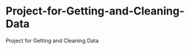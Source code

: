 Project-for-Getting-and-Cleaning-Data
=====================================

Project for Getting and Cleaning Data
